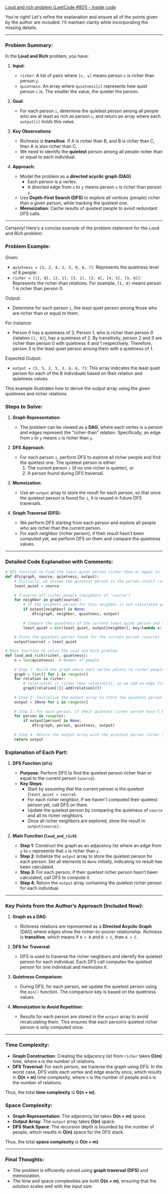 

[Loud and rich problem (LeetCode #851) - Inside code](https://youtu.be/21v0Z441JQA?si=N_-eMySLpvR306Zg)


You're right! Let's refine the explanation and ensure all of the points given by the author are included. I'll maintain clarity while incorporating the missing details.

---

### Problem Summary:
In the **Loud and Rich** problem, you have:
1. **Input**:
   - `richer`: A list of pairs where `[x, y]` means person `x` is richer than person `y`.
   - `quietness`: An array where `quietness[i]` represents how quiet person `i` is. The smaller the value, the quieter the person.
   
2. **Goal**: 
   - For each person `i`, determine the quietest person among all people who are at least as rich as person `i`, and return an array where each `output[i]` holds this value.
   
3. **Key Observations**:
   - Richness is **transitive**. If A is richer than B, and B is richer than C, then A is also richer than C.
   - We need to identify the **quietest** person among all people richer than or equal to each individual.
   
4. **Approach**:
   - Model the problem as a **directed acyclic graph (DAG)**.
     - Each person is a vertex.
     - A directed edge from `x` to `y` means person `x` is richer than person `y`.
   - Use **Depth-First Search (DFS)** to explore all vertices (people) richer than a given person, while tracking the quietest one.
   - **Memoization**: Cache results of quietest people to avoid redundant DFS calls.

---

Certainly! Here's a concise example of the problem statement for the Loud and Rich problem:

### Problem Example:

Given:
- `quietness = [3, 2, 4, 1, 5, 0, 6, 7]`: Represents the quietness level of 8 people.
- `richer = [[1, 0], [2, 1], [3, 1], [3, 4], [4, 5], [5, 6]]`: Represents the richer-than relations. For example, `[1, 0]` means person 1 is richer than person 0.

Output:
- Determine for each person `i`, the least quiet person among those who are richer than or equal to them.

For instance:
- Person 0 has a quietness of 3. Person 1, who is richer than person 0 (relation `[1, 0]`), has a quietness of 2. By transitivity, person 2 and 3 are richer than person 0 with quietness 4 and 1 respectively. Therefore, person 3 is the least quiet person among them with a quietness of 1.

Expected Output:
- `output = [5, 5, 2, 5, 2, 6, 6, 7]`: This array indicates the least quiet person for each of the 8 individuals based on their relation and quietness values.

This example illustrates how to derive the output array using the given quietness and richer relations.



### Steps to Solve:

1. **Graph Representation**:
   - The problem can be viewed as a **DAG**, where each vertex is a person and edges represent the “richer-than” relation. Specifically, an edge from `x` to `y` means `x` is richer than `y`.

2. **DFS Approach**:
   - For each person `i`, perform DFS to explore all richer people and find the quietest one. The quietest person is either:
     1. The current person `i` (if no one richer is quieter), or
     2. A person found during DFS traversal.

3. **Memoization**:
   - Use an `output` array to store the result for each person, so that once the quietest person is found for `i`, it is reused in future DFS traversals.

4. **Graph Traversal (DFS)**:
   - We perform DFS starting from each person and explore all people who are richer than the current person.
   - For each neighbor (richer person), if their result hasn't been computed yet, we perform DFS on them and compare the quietness values.

---

### Detailed Code Explanation with Comments:

```python
# DFS function to find the least quiet person richer than or equal to 'source'
def dfs(graph, source, quietness, output):
    # Initially, we assume the quietest person is the person itself (source)
    least_quiet = source
    
    # Traverse all richer people (neighbors of 'source')
    for neighbor in graph[source]:
        # If the quietest person for this neighbor is not calculated yet, we run DFS on the neighbor
        if output[neighbor] is None:
            dfs(graph, neighbor, quietness, output)
        
        # Compare the quietness of the current least quiet person and the neighbor's quiet person
        least_quiet = min(least_quiet, output[neighbor], key=lambda x: quietness[x])
    
    # Store the quietest person found for the current person (source)
    output[source] = least_quiet

# Main function to solve the Loud and Rich problem
def loud_and_rich(richer, quietness):
    n = len(quietness)  # Number of people
    
    # Step 1: Build the graph where each vertex points to richer people
    graph = [set() for i in range(n)]
    for relation in richer:
        # relation[0] is richer than relation[1], so we add an edge from relation[1] to relation[0]
        graph[relation[1]].add(relation[0])
    
    # Step 2: Initialize the output array to store the quietest person for each individual
    output = [None for i in range(n)]
    
    # Step 3: For each person, if their quietest richer person hasn't been calculated, call DFS
    for person in range(n):
        if output[person] is None:
            dfs(graph, person, quietness, output)
    
    # Step 4: Return the output array with the quietest person richer than or equal to each person
    return output
```

### Explanation of Each Part:

1. **DFS Function (`dfs`)**:
   - **Purpose**: Perform DFS to find the quietest person richer than or equal to the current person (`source`).
   - **Key Steps**:
     - Start by assuming that the current person is the quietest (`least_quiet = source`).
     - For each richer neighbor, if we haven't computed their quietest person yet, call DFS on them.
     - Update the quietest person by comparing the quietness of `source` and all its richer neighbors.
     - Once all richer neighbors are explored, store the result in `output[source]`.

2. **Main Function (`loud_and_rich`)**:
   - **Step 1**: Construct the graph as an adjacency list where an edge from `y` to `x` represents that `x` is richer than `y`.
   - **Step 2**: Initialize the `output` array to store the quietest person for each person. Set all elements to `None` initially, indicating no result has been calculated.
   - **Step 3**: For each person, if their quietest richer person hasn’t been calculated, call DFS to compute it.
   - **Step 4**: Return the `output` array containing the quietest richer person for each individual.

---

### Key Points from the Author’s Approach (Included Now):

1. **Graph as a DAG**:
   - Richness relations are represented as a **Directed Acyclic Graph** (DAG) where edges show the richer-to-poorer relationship. Richness is **transitive**, which means if `A > B` and `B > C`, then `A > C`.

2. **DFS for Traversal**:
   - DFS is used to traverse the richer neighbors and identify the quietest person for each individual. Each DFS call computes the quietest person for one individual and memoizes it.

3. **Quietness Comparison**:
   - During DFS, for each person, we update the quietest person using the `min()` function. The comparison key is based on the quietness values.

4. **Memoization to Avoid Repetition**:
   - Results for each person are stored in the `output` array to avoid recalculating them. This ensures that each person’s quietest richer person is only computed once.

---

### Time Complexity:
- **Graph Construction**: Creating the adjacency list from `richer` takes **O(m)** time, where `m` is the number of relations.
- **DFS Traversal**: For each person, we traverse the graph using DFS. In the worst case, DFS visits each vertex and edge exactly once, which results in **O(n + m)** time complexity, where `n` is the number of people and `m` is the number of relations.

Thus, the total **time complexity** is **O(n + m)**.

### Space Complexity:
- **Graph Representation**: The adjacency list takes **O(n + m)** space.
- **Output Array**: The `output` array takes **O(n)** space.
- **DFS Stack Space**: The recursion depth is bounded by the number of people, which results in **O(n)** space for the DFS stack.

Thus, the total **space complexity** is **O(n + m)**.

---

### Final Thoughts:
- The problem is efficiently solved using **graph traversal (DFS)** and memoization.
- The time and space complexities are both **O(n + m)**, ensuring that the solution scales well with the input size.



